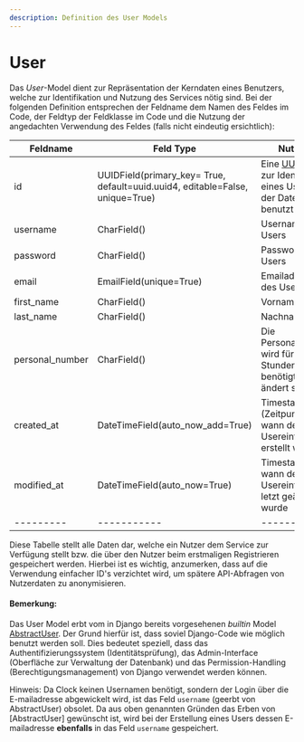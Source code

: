```yaml
---
description: Definition des User Models
---
```


# User

Das *User*-Model dient zur Repräsentation der Kerndaten eines Benutzers, welche zur Identifikation und Nutzung des
Services nötig sind. Bei der folgenden Definition entsprechen der Feldname dem Namen des Feldes im Code, der Feldtyp
der Feldklasse im Code und die Nutzung der angedachten Verwendung des Feldes (falls nicht eindeutig ersichtlich):

|Feldname | Feld Type | Nutzung|
|---------|-----------|--------|
| id      | UUIDField(primary_key= True, default=uuid.uuid4, editable=False, unique=True) | Eine [UUID](https://de.wikipedia.org/wiki/Universally_Unique_Identifier) wird zur Identifikation eines Users in der Datenbank benutzt|
| username| CharField()| Username des Users |
| password| CharField()| Passwort des Users |
| email   | EmailField(unique=True) | Emailadresse des Users |
| first_name | CharField() | Vorname |
| last_name | CharField()  | Nachname |
| personal_number | CharField() | Die Personalnummer wird für den Stundenzettel benötigt und ändert sich **nie** |
| created_at| DateTimeField(auto_now_add=True)| Timestamp (Zeitpunkt), wann der Usereintrag erstellt wurde |
| modified_at| DateTimeField(auto_now=True)| Timestamp, wann der Usereintrag zu letzt geändert wurde |
|---------|-----------|--------|


Diese Tabelle stellt alle Daten dar, welche ein Nutzer dem Service zur Verfügung stellt bzw. die über den Nutzer
beim erstmaligen Registrieren gespeichert werden. Hierbei ist es wichtig, anzumerken, dass auf die Verwendung einfacher ID's
verzichtet wird, um spätere API-Abfragen von Nutzerdaten zu anonymisieren.

#### Bemerkung:

Das User Model erbt vom in Django bereits vorgesehenen *builtin* Model [AbstractUser](https://github.com/django/django/blob/master/django/contrib/auth/models.py#L289).
Der Grund hierfür ist, dass soviel Django-Code wie möglich benutzt werden soll. Dies bedeutet speziell, dass das Authentifizierungssystem (Identitätsprüfung), das Admin-Interface (Oberfläche zur Verwaltung der Datenbank) und das Permission-Handling (Berechtigungsmanagement) von Django verwendet werden können.

Hinweis: Da Clock keinen Usernamen benötigt, sondern der Login über die E-mailadresse abgewickelt wird, ist das
Feld `username` (geerbt von AbstractUser) obsolet. Da aus oben genannten Gründen das Erben von [AbstractUser]
gewünscht ist, wird bei der Erstellung eines Users dessen E-mailadresse **ebenfalls** in das Feld `username` gespeichert.
